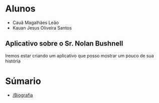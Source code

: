 # Alunos
- Cauã Magalhães Leão
- Kauan Jesus Oliveira Santos

## Aplicativo sobre o Sr. Nolan Bushnell
Iremos estar criando um aplicativo que posso mostrar um pouco de sua história

# Súmario
- <a href="https://github.com/MrMagalhaes/Nolan-Bushnell/wiki/Biografia">/Biografia</a>
